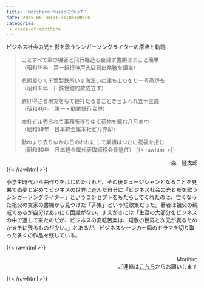 ```yaml
---
title: 'Morihiro Musicについて'
date: 2015-08-10T11:31:05+00:00
categories:
 - voice-of-morihiro
---
```

ビジネス社会の光と影を歌うシンガーソングライターの原点と軌跡<!--more-->

>ことすべて軍の機密と飛行機造る金貸す書類はまこと簡単  
>（昭和19年　第一銀行神戸支店貸出業務を担当）  
>
>悲願凝りて千葉製鉄所いま海沿いに建ち上りをり一号高炉も  
>（昭和31年　川鉄世銀約款成立す）
>
>避け得ざる現実をもて鞭打たるるごとき日よわれ五十三歳  
>（昭和46年　第一・勧業銀行合併）  
>  
>本社ビル売られて事務所移りゆく荷物を纏む八月ま中  
>（昭和59年　日本軽金属本社ビル売却）
>  
>勤めより去りゆかむ日のわれにして業績はつひに祝福を拒む  
>（昭和60年　日本軽金属代表取締役会長退任）
>{{< rawhtml >}}
<div style="text-align: right;">
森　隆太郎
</div>
{{< /rawhtml >}}


小学生時代から曲作りをはじめたけれど、その後ミュージシャンとなることを見果てぬ夢と定めてビジネスの世界に進んだ自分に「ビジネス社会の光と影を歌うシンガーソングライター」というコンセプトをもたらしてくれたのは、亡くなった祖父の実家の書棚から見つけた「芥集」という短歌集だった。著者は祖父の親戚であるが自分はあいにく面識がない。まえがきには「生涯の大部分をビジネスの中で過して来たのだが、ビジネスの変転苦楽は、短歌の世界と次元が異るためかメモに残るものが少い。」とあるが、ビジネスシーンの一瞬のドラマを切り取った多くの作品を残している。
  
{{< rawhtml >}}<div style="text-align: right;">
Morihiro<br>
ご連絡は<a href="/html/contact.html">こちら</a>からお願いします
</div>{{< /rawhtml >}}